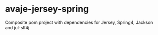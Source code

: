 avaje-jersey-spring
===================

Composite pom project with dependencies for Jersey, Spring4, Jackson and jul-slf4j
